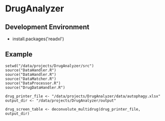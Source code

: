 # DrugAnalyzer

## Development Environment
- install.packages('readxl')

## Example
```
setwd("/data/projects/DrugAnalyzer/src")
source("DataHandler.R")
source("DataHandler.R")
source("DataMatcher.R")
source("DataProcessor.R")
source("DrugDataHandler.R")

drug_printer_file <- "/data/projects/DrugAnalyzer/data/autophagy.xlsx"
output_dir <- "/data/projects/DrugAnalyzer/output"

drug_screen_table <- deconvolute_multidrug(drug_printer_file, output_dir)
```